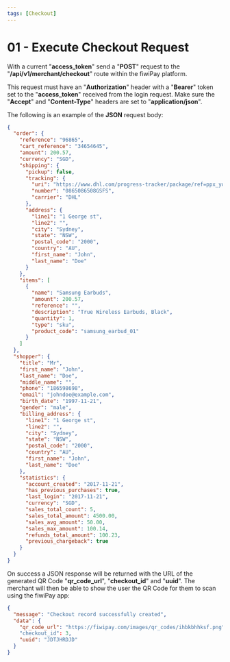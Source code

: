 ```yaml
---
tags: [Checkout]
---
```


# 01 - Execute Checkout Request

With a current "**access_token**" send a "**POST**" request to the "**/api/v1/merchant/checkout**" route within the fiwiPay platform.

This request must have an "**Authorization**" header with a "**Bearer**" token set to the "**access_token**" received from the login request. Make sure the "**Accept**" and "**Content-Type**" headers are set to "**application/json**".

The following is an example of the **JSON** request body:

```json
{
  "order": {
    "reference": "96865",
    "cart_reference": "34654645",
    "amount": 200.57,
    "currency": "SGD",
    "shipping": {
      "pickup": false,
      "tracking": {
        "uri": "https://www.dhl.com/progress-tracker/package/ref=ppx_yo_dt_b_track00",
        "number": "0865086508GSFS",
        "carrier": "DHL"
      },
      "address": {
        "line1": "1 George st",
        "line2": "",
        "city": "Sydney",
        "state": "NSW",
        "postal_code": "2000",
        "country": "AU",
        "first_name": "John",
        "last_name": "Doe"
      }
    },
    "items": [
      {
        "name": "Samsung Earbuds",
        "amount": 200.57,
        "reference": "",
        "description": "True Wireless Earbuds, Black",
        "quantity": 1,
        "type": "sku",
        "product_code": "samsung_earbud_01"
      }
    ]
  },
  "shopper": {
    "title": "Mr",
    "first_name": "John",
    "last_name": "Doe",
    "middle_name": "",
    "phone": "186598698",
    "email": "johndoe@example.com",
    "birth_date": "1997-11-21",
    "gender": "male",
    "billing_address": {
      "line1": "1 George st",
      "line2": "",
      "city": "Sydney",
      "state": "NSW",
      "postal_code": "2000",
      "country": "AU",
      "first_name": "John",
      "last_name": "Doe"
    },
    "statistics": {
      "account_created": "2017-11-21",
      "has_previous_purchases": true,
      "last_login": "2017-11-21",
      "currency": "SGD",
      "sales_total_count": 5,
      "sales_total_amount": 4500.00,
      "sales_avg_amount": 50.00,
      "sales_max_amount": 100.14,
      "refunds_total_amount": 100.23,
      "previous_chargeback": true
    }
  }
}
```

On success a JSON response will be returned with the URL of the generated QR Code "**qr_code_url**", "**checkout_id**" and "**uuid**". The merchant will then be able to show the user the QR Code for them to scan using the fiwiPay app:

```json
{
  "message": "Checkout record successfully created",
  "data": {
    "qr_code_url": "https://fiwipay.com/images/qr_codes/ihbkbhhksf.png"
    "checkout_id": 3,
    "uuid": "JDTJHRDJD"
  }
}
```
